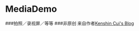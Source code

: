 # MediaDemo
###拍照／录视屏／等等
###非原创 来自作者[Kenshin Cui's Blog](http://www.cnblogs.com/kenshincui/p/4186022.html#camera)
